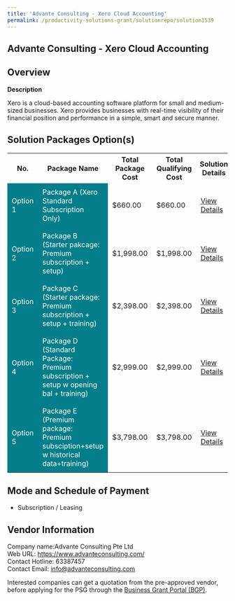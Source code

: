 ```yaml
---
title: 'Advante Consulting - Xero Cloud Accounting'
permalink: /productivity-solutions-grant/solutionrepo/solution1539
---
```


## Advante Consulting - Xero Cloud Accounting

## Overview

**Description**

Xero is a cloud-based accounting software platform for small and medium-sized businesses. Xero provides businesses with real-time visibility of their financial position and performance in a simple, smart and secure manner.

## Solution Packages Option(s)

<table>
<tr>
<th><b>No.</b></th>
<th><b>Package Name</b></th>
<th><b>Total Package Cost</b></th>
<th><b>Total Qualifying Cost</b></th>
<th><b>Solution Details</b></th>
</tr>
<tr>
<td style='padding: 10px; background-color: #037E8A; color: #FFFFFF;'>Option 1</td>
<td style='padding: 10px; background-color: #037E8A; color: #FFFFFF;'>Package A (Xero Standard Subscription Only)</td>
<td style='padding: 10px;'>$660.00</td>
<td style='padding: 10px;'>$660.00</td>
<td style='padding: 10px;'><a href='/images/psg/Advante_Xero_18012024_Desensitised_Annex3_Part1.pdf' target='_blank'>View Details</a></td>
</tr>
<tr>
<td style='padding: 10px; background-color: #037E8A; color: #FFFFFF;'>Option 2</td>
<td style='padding: 10px; background-color: #037E8A; color: #FFFFFF;'>Package B (Starter pakcage: Premium subscription + setup)</td>
<td style='padding: 10px;'>$1,998.00</td>
<td style='padding: 10px;'>$1,998.00</td>
<td style='padding: 10px;'><a href='/images/psg/Advante_Xero_18012024_Desensitised_Annex3_Part2.pdf' target='_blank'>View Details</a></td>
</tr>
<tr>
<td style='padding: 10px; background-color: #037E8A; color: #FFFFFF;'>Option 3</td>
<td style='padding: 10px; background-color: #037E8A; color: #FFFFFF;'>Package C (Starter package: Premium subscription + setup + training)</td>
<td style='padding: 10px;'>$2,398.00</td>
<td style='padding: 10px;'>$2,398.00</td>
<td style='padding: 10px;'><a href='/images/psg/Advante_Xero_18012024_Desensitised_Annex3_Part3.pdf' target='_blank'>View Details</a></td>
</tr>
<tr>
<td style='padding: 10px; background-color: #037E8A; color: #FFFFFF;'>Option 4</td>
<td style='padding: 10px; background-color: #037E8A; color: #FFFFFF;'>Package D (Standard Package: Premium subscription + setup w opening bal + training)</td>
<td style='padding: 10px;'>$2,999.00</td>
<td style='padding: 10px;'>$2,999.00</td>
<td style='padding: 10px;'><a href='/images/psg/Advante_Xero_18012024_Desensitised_Annex3_Part4.pdf' target='_blank'>View Details</a></td>
</tr>
<tr>
<td style='padding: 10px; background-color: #037E8A; color: #FFFFFF;'>Option 5</td>
<td style='padding: 10px; background-color: #037E8A; color: #FFFFFF;'>Package E (Premium package: Premium subsciption+setup w historical data+training)</td>
<td style='padding: 10px;'>$3,798.00</td>
<td style='padding: 10px;'>$3,798.00</td>
<td style='padding: 10px;'><a href='/images/psg/Advante_Xero_18012024_Desensitised_Annex3_Part5.pdf' target='_blank'>View Details</a></td>
</tr>
</table>

## Mode and Schedule of Payment

 - Subscription / Leasing

## Vendor Information

 Company name:Advante Consulting Pte Ltd<br>Web URL: https://www.advanteconsulting.com/ <br>Contact Hotline: 63387457 <br>Contact Email: info@advanteconsulting.com 

Interested companies can get a quotation from the pre-approved vendor, before applying for the PSG through the <a href='https://www.businessgrants.gov.sg/' target='_blank' rel='noopener'>Business Grant Portal (BGP)</a>.

<script src="/jquery/resize-tables.js"></script>
